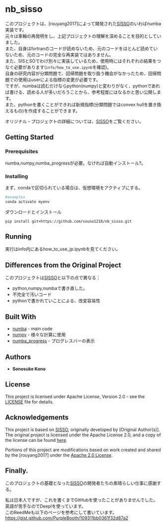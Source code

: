 # nb_sisso
このプロジェクトは、[rouyang2017]によって開発された[SISSO](https://github.com/rouyang2017/SISSO)のいわばnumba実装です。   
元々は車輪の再発明をし、上記プロジェクトの理解を深めることを目的としていました。   
また、自身はfortranのコードが読めないため、元のコードをほとんど読めていないため、元のコードの完全な再実装ではありません。   
また、SISとSOでわけ別々に実装しているため、使用時にはそれぞれの結果をつなぐ必要があります(`info/how_to_use.ipynb`を確認)。   
自身の研究内容が分類問題で、回帰問題を取り扱う機会がなかったため、回帰問題での使用はuserによる指標の変更が必要です。   
ですが、numbaは読むだけならpython(numpy)と変わりがなく、pythonであれば書ける、読める人が多いだろうことから、参考程度にはなるかと思い公開します。   
また、pythonを書くことができれば新規指標(分類問題ではconvex hullを置き換えるもの)を作成することができます。   

オリジナル・プロジェクトの詳細については、[SISSO](https://github.com/rouyang2017/SISSO)をご覧ください。   

## Getting Started
### Prerequisites
numba,numpy,numba_progressが必要。なければ自動インストール?。

### Installing
まず、condaで区切られている場合は、仮想環境をアクティブにする。
```python
#examples
conda activate myenv
```
ダウンロードとインストール
```
pip install git+https://github.com/souno1218/nb_sisso.git
```

## Running
実行はinfo内にあるhow_to_use_jp.ipynbを見てください。

## Differences from the Original Project
このプロジェクトは[SISSO](https://github.com/rouyang2017/SISSO)と以下の点で異なる：
- python,numpy,numbaで書き直した。
- 不完全で汚いコード
- pythonで書かれていことによる、改変容易性

## Built With
* [numba](https://numba.pydata.org) - main code
* [numpy](https://numpy.org) - 様々な計算に使用
* [numba_progress](https://github.com/conda-forge/numba-progress-feedstock) - プログレスバーの表示

## Authors
* **Sonosuke Kono**

## License
This project is licensed under Apache License, Version 2.0 - see the [LICENSE](LICENSE) file for details.   

## Acknowledgements
This project is based on [SISSO](https://github.com/rouyang2017/SISSO), originally developed by [Original Author(s)]. The original project is licensed under the Apache License 2.0, and a copy of the license can be found [here](http://www.apache.org/licenses/LICENSE-2.0).

Portions of this project are modifications based on work created and shared by the [rouyang2017] under the [Apache 2.0 License](http://www.apache.org/licenses/LICENSE-2.0).

## Finally.
このプロジェクトの基礎となった[SISSO](https://github.com/rouyang2017/SISSO)の開発者たちの素晴らしい仕事に感謝する。   

私は日本人ですが、これを書くまでGitHubを使ったことがありませんでした。  
英語が苦手なのでDeeplを使っています。  
このReedMeも以下のページを参考にして書いています。  
https://gist.github.com/PurpleBooth/109311bb0361f32d87a2
